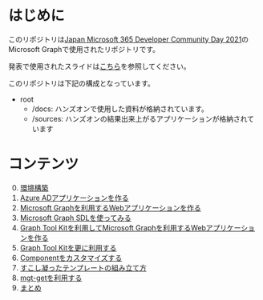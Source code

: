 # はじめに

このリポジトリは[Japan Microsoft 365 Developer Community Day 2021](https://jpm365dev.connpass.com/event/227478/)のMicrosoft Graphで使用されたリポジトリです。

発表で使用されたスライドは[こちら](https://www.slideshare.net/ssuser293809/microsoft-graph-toolkitm365)を参照してください。

このリポジトリは下記の構成となっています。

* root
  * /docs: ハンズオンで使用した資料が格納されています。
  * /sources: ハンズオンの結果出来上がるアプリケーションが格納されています

# コンテンツ

0. [環境構築](./docs/0-preparation.md)
1. [Azure ADアプリケーションを作る](./docs/1-make-ad-app.md)
2. [Microsoft Graphを利用するWebアプリケーションを作る](./docs/2-make-web-app.md)
3. [Microsoft Graph SDLを使ってみる](./docs/3-using-graph-sdk.md)
4. [Graph Tool Kitを利用してMicrosoft Graphを利用するWebアプリケーションを作る](./docs/4-using-toolkit.md)
5. [Graph Tool Kitを更に利用する](./docs/5-using-toolkit-more.md)
6. [Componentをカスタマイズする](./docs/6-custom-component.md)
7. [すこし凝ったテンプレートの組み立て方](./docs/7-use-any-component.md)
8. [mgt-getを利用する](./docs/8-use-mgt-get.md)
9. [まとめ](./docs/9-summary.md)

